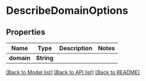 # DescribeDomainOptions

## Properties

Name | Type | Description | Notes
------------ | ------------- | ------------- | -------------
**domain** | **String** |  | 

[[Back to Model list]](../README#documentation-for-models) [[Back to API list]](../README#documentation-for-api-endpoints) [[Back to README]](../README)


